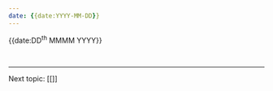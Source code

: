 ```yaml
---
date: {{date:YYYY-MM-DD}}
---
```

<p class="date">{{date:DD<sup>th</sup> MMMM YYYY}}</p>



<br>

---

Next topic: [[]]

[SEP]: https://plato.stanford.edu/ "Stanford Encyclopedia of Philosophy"
[BE]: https://www.britannica.com/ "Encyclopædia Britannica"